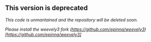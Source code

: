 ## This version is deprecated

*This code is unmantained and the repository will be deleted soon.*

*Please install the weevely3 fork (https://github.com/epinna/weevely3)[https://github.com/epinna/weevely3]*
